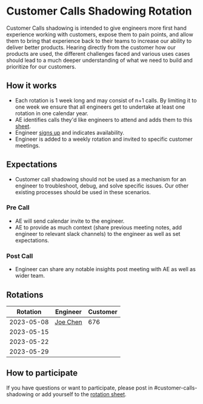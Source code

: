 # Customer Calls Shadowing Rotation

Customer Calls shadowing is intended to give engineers more first hand experience working with customers,
expose them to pain points, and allow them to bring that experience back to their teams to increase our ability to deliver better products.
Hearing directly from the customer how our products are used, the different challenges faced and various uses cases should lead to a much deeper understanding of what we need to build and prioritize for our customers.

## How it works

- Each rotation is 1 week long and may consist of n+1 calls. By limiting it to one week we ensure that all engineers get to undertake at least one rotation in one calendar year.
- AE identifies calls they'd like engineers to attend and adds them to this [sheet](https://docs.google.com/spreadsheets/d/1Wap3SnDEUJTgMmsWXHz1E4NnGB2JDJedEh9udrQxom4/edit#gid=0).
- Engineer [signs up](https://docs.google.com/spreadsheets/d/1Wap3SnDEUJTgMmsWXHz1E4NnGB2JDJedEh9udrQxom4/edit#gid=0) and indicates availability.
- Engineer is added to a weekly rotation and invited to specific customer meetings.

## Expectations

- Customer call shadowing should not be used as a mechanism for an engineer to troubleshoot, debug, and solve specific issues. Our other existing processes should be used in these scenarios.

### Pre Call

- AE will send calendar invite to the engineer.
- AE to provide as much context (share previous meeting notes, add engineer to relevant slack channels) to the engineer as well as set expectations.

### Post Call

- Engineer can share any notable insights post meeting with AE as well as wider team.

## Rotations

| Rotation   | Engineer                                                    | Customer |
| ---------- | ----------------------------------------------------------- | -------- |
| 2023-05-08 | [Joe Chen](https://handbook.sourcegraph.com/team/#joe-chen) | 676      |
| 2023-05-15 |                                                             |          |
| 2023-05-22 |                                                             |          |
| 2023-05-29 |                                                             |          |

## How to participate

If you have questions or want to participate, please post in #customer-calls-shadowing or add yourself to the [rotation sheet](https://docs.google.com/spreadsheets/d/1Wap3SnDEUJTgMmsWXHz1E4NnGB2JDJedEh9udrQxom4/edit#gid=0).
